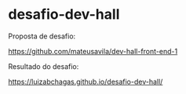 # desafio-dev-hall

Proposta de desafio: 

https://github.com/mateusavila/dev-hall-front-end-1

Resultado do desafio:

https://luizabchagas.github.io/desafio-dev-hall/
